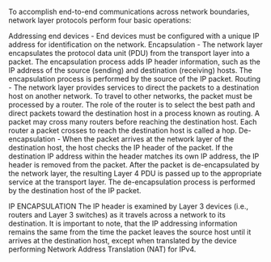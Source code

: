 To accomplish end-to-end communications across network boundaries, network layer protocols perform four basic operations:

Addressing end devices - End devices must be configured with a unique IP address for identification on the network.
Encapsulation - The network layer encapsulates the protocol data unit (PDU) from the transport layer into a packet. The encapsulation process adds IP header information, such as the IP address of the source (sending) and destination (receiving) hosts. The encapsulation process is performed by the source of the IP packet.
Routing - The network layer provides services to direct the packets to a destination host on another network. To travel to other networks, the packet must be processed by a router. The role of the router is to select the best path and direct packets toward the destination host in a process known as routing. A packet may cross many routers before reaching the destination host. Each router a packet crosses to reach the destination host is called a hop.
De-encapsulation - When the packet arrives at the network layer of the destination host, the host checks the IP header of the packet. If the destination IP address within the header matches its own IP address, the IP header is removed from the packet. After the packet is de-encapsulated by the network layer, the resulting Layer 4 PDU is passed up to the appropriate service at the transport layer. The de-encapsulation process is performed by the destination host of the IP packet.



IP ENCAPSULATION
The IP header is examined by Layer 3 devices (i.e., routers and Layer 3 switches) as it travels across a network to its destination. It is important to note, that the IP addressing information remains the same from the time the packet leaves the source host until it arrives at the destination host, except when translated by the device performing Network Address Translation (NAT) for IPv4.